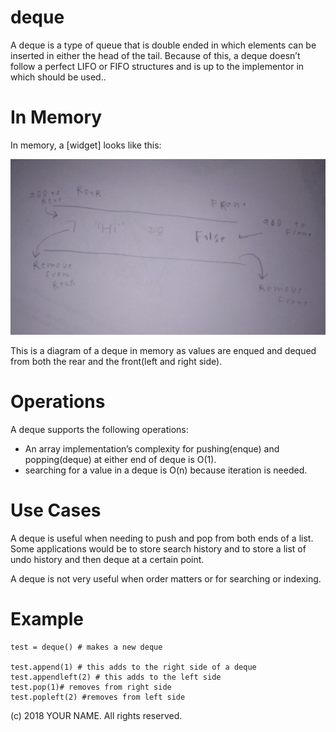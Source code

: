 # deque

A deque is a type of queue that is double ended in which elements can be inserted in either the head of the tail. Because of this, a deque doesn’t follow a perfect LIFO or FIFO structures and is up to the implementor in which should be used..

# In Memory

In memory, a \[widget\] looks like this:

![](pics/deque.png)

This is a diagram of a deque in memory as values are enqued and dequed from both the rear and the front(left and right side). 

# Operations

A deque supports the following operations:

* An array implementation’s complexity for pushing(enque) and popping(deque) at either end of deque is O(1). 
* searching for a value in a deque is O(n) because iteration is needed. 

# Use Cases

A deque is useful when needing to push and pop from both ends of a list. Some applications would be to store search history and to store a list of undo history and then deque at a certain point. 

A deque is not very useful when order matters or for searching or indexing. 

# Example

```
test = deque() # makes a new deque

test.append(1) # this adds to the right side of a deque
test.appendleft(2) # this adds to the left side
test.pop(1)# removes from right side
test.popleft(2) #removes from left side

```

(c) 2018 YOUR NAME. All rights reserved.

